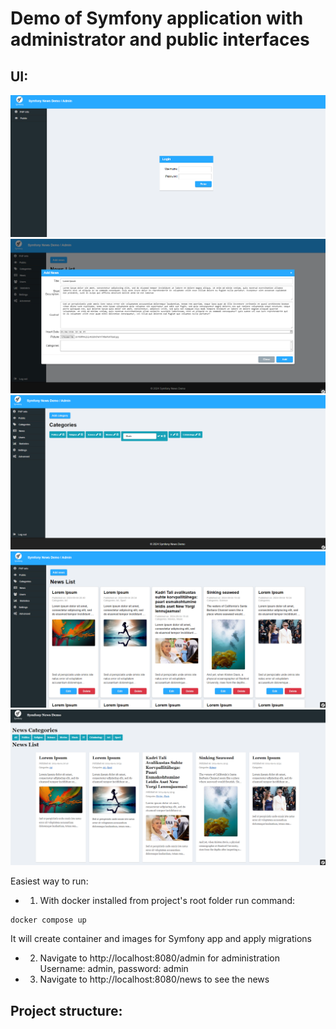 # Demo of Symfony application with administrator and public interfaces

## UI:
![app](app1.png)
![app](app2.png)
![app](app3.png)
![app](app4.png)
![app](app5.png)

Easiest way to run:
- 1. With docker installed from project's root folder run command:
 ```
 docker compose up
 ```
It will create container and images for Symfony app and apply migrations
- 2. Navigate to http://localhost:8080/admin for administration
    Username: admin, password: admin 
- 3. Navigate to http://localhost:8080/news to see the news

## Project structure:
 ```

```                    
